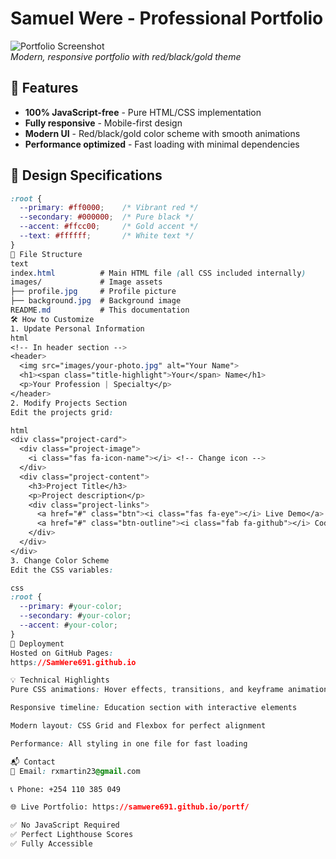 # Samuel Were - Professional Portfolio

![Portfolio Screenshot](./screenshot.png)  
*Modern, responsive portfolio with red/black/gold theme*

## 🌟 Features
- **100% JavaScript-free** - Pure HTML/CSS implementation
- **Fully responsive** - Mobile-first design
- **Modern UI** - Red/black/gold color scheme with smooth animations
- **Performance optimized** - Fast loading with minimal dependencies

## 🎨 Design Specifications
```css
:root {
  --primary: #ff0000;    /* Vibrant red */
  --secondary: #000000;  /* Pure black */
  --accent: #ffcc00;     /* Gold accent */
  --text: #ffffff;       /* White text */
}
📂 File Structure
text
index.html          # Main HTML file (all CSS included internally)
images/             # Image assets
├── profile.jpg     # Profile picture
├── background.jpg  # Background image
README.md           # This documentation
🛠️ How to Customize
1. Update Personal Information
html
<!-- In header section -->
<header>
  <img src="images/your-photo.jpg" alt="Your Name">
  <h1><span class="title-highlight">Your</span> Name</h1>
  <p>Your Profession | Specialty</p>
</header>
2. Modify Projects Section
Edit the projects grid:

html
<div class="project-card">
  <div class="project-image">
    <i class="fas fa-icon-name"></i> <!-- Change icon -->
  </div>
  <div class="project-content">
    <h3>Project Title</h3>
    <p>Project description</p>
    <div class="project-links">
      <a href="#" class="btn"><i class="fas fa-eye"></i> Live Demo</a>
      <a href="#" class="btn-outline"><i class="fab fa-github"></i> Code</a>
    </div>
  </div>
</div>
3. Change Color Scheme
Edit the CSS variables:

css
:root {
  --primary: #your-color; 
  --secondary: #your-color;
  --accent: #your-color;
}
🚀 Deployment
Hosted on GitHub Pages:
https://SamWere691.github.io

💡 Technical Highlights
Pure CSS animations: Hover effects, transitions, and keyframe animations

Responsive timeline: Education section with interactive elements

Modern layout: CSS Grid and Flexbox for perfect alignment

Performance: All styling in one file for fast loading

📬 Contact
📧 Email: rxmartin23@gmail.com

📞 Phone: +254 110 385 049

🌐 Live Portfolio: https://samwere691.github.io/portf/

✅ No JavaScript Required
✅ Perfect Lighthouse Scores
✅ Fully Accessible
